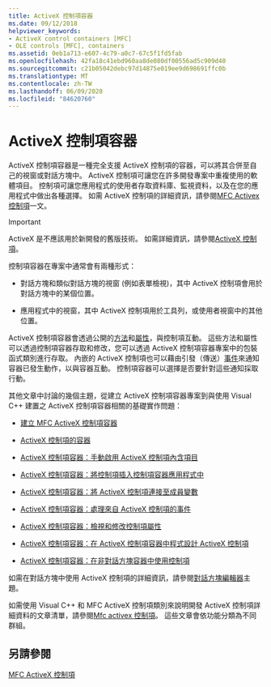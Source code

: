 ```yaml
---
title: ActiveX 控制項容器
ms.date: 09/12/2018
helpviewer_keywords:
- ActiveX control containers [MFC]
- OLE controls [MFC], containers
ms.assetid: 0eb1a713-e607-4c79-a0c7-67c5f1fd5fab
ms.openlocfilehash: 42fa18c41ebd960aa8de080df00556ad5c909d40
ms.sourcegitcommit: c21b05042debc97d14875e019ee9d698691ffc0b
ms.translationtype: MT
ms.contentlocale: zh-TW
ms.lasthandoff: 06/09/2020
ms.locfileid: "84620760"
---
```

# <a name="activex-control-containers"></a>ActiveX 控制項容器

ActiveX 控制項容器是一種完全支援 ActiveX 控制項的容器，可以將其合併至自己的視窗或對話方塊中。 ActiveX 控制項可讓您在許多開發專案中重複使用的軟體項目。 控制項可讓您應用程式的使用者存取資料庫、監視資料，以及在您的應用程式中做出各種選擇。 如需 ActiveX 控制項的詳細資訊，請參閱[MFC Activex 控制項](mfc-activex-controls.md)一文。

>[!IMPORTANT]
> ActiveX 是不應該用於新開發的舊版技術。 如需詳細資訊，請參閱[ActiveX 控制項](activex-controls.md)。

控制項容器在專案中通常會有兩種形式：

- 對話方塊和類似對話方塊的視窗 (例如表單檢視)，其中 ActiveX 控制項會用於對話方塊中的某個位置。

- 應用程式中的視窗，其中 ActiveX 控制項用於工具列，或使用者視窗中的其他位置。

ActiveX 控制項容器會透過公開的[方法](mfc-activex-controls-methods.md)和[屬性](mfc-activex-controls-properties.md)，與控制項互動。 這些方法和屬性可以透過控制項容器存取和修改，您可以透過 ActiveX 控制項容器專案中的包裝函式類別進行存取。 內嵌的 ActiveX 控制項也可以藉由引發（傳送）[事件](mfc-activex-controls-events.md)來通知容器已發生動作，以與容器互動。 控制項容器可以選擇是否要針對這些通知採取行動。

其他文章中討論的幾個主題，從建立 ActiveX 控制項容器專案到與使用 Visual C++ 建置之 ActiveX 控制項容器相關的基礎實作問題：

- [建立 MFC ActiveX 控制項容器](reference/creating-an-mfc-activex-control-container.md)

- [ActiveX 控制項的容器](containers-for-activex-controls.md)

- [ActiveX 控制項容器：手動啟用 ActiveX 控制項內含項目](activex-control-containers-manually-enabling-activex-control-containment.md)

- [ActiveX 控制項容器：將控制項插入控制項容器應用程式中](inserting-a-control-into-a-control-container-application.md)

- [ActiveX 控制項容器：將 ActiveX 控制項連接至成員變數](activex-control-containers-connecting-an-activex-control-to-a-member-variable.md)

- [ActiveX 控制項容器：處理來自 ActiveX 控制項的事件](activex-control-containers-handling-events-from-an-activex-control.md)

- [ActiveX 控制項容器：檢視和修改控制項屬性](activex-control-containers-viewing-and-modifying-control-properties.md)

- [ActiveX 控制項容器：在 ActiveX 控制項容器中程式設計 ActiveX 控制項](programming-activex-controls-in-a-activex-control-container.md)

- [ActiveX 控制項容器：在非對話方塊容器中使用控制項](activex-control-containers-using-controls-in-a-non-dialog-container.md)

如需在對話方塊中使用 ActiveX 控制項的詳細資訊，請參閱[對話方塊編輯器](../windows/dialog-editor.md)主題。

如需使用 Visual C++ 和 MFC ActiveX 控制項類別來說明開發 ActiveX 控制項詳細資料的文章清單，請參閱[Mfc activex 控制項](mfc-activex-controls.md)。 這些文章會依功能分類為不同群組。

## <a name="see-also"></a>另請參閱

[MFC ActiveX 控制項](mfc-activex-controls.md)
